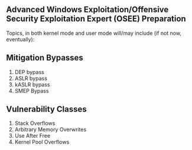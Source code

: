 Advanced Windows Exploitation/Offensive Security Exploitation Expert (OSEE) Preparation
---

Topics, in both kernel mode and user mode will/may include (if not now, eventually):

Mitigation Bypasses
--
1. DEP bypass
2. ASLR bypass
4. kASLR bypass
5. SMEP Bypass

Vulnerability Classes
--
1. Stack Overflows
2. Arbitrary Memory Overwrites
3. Use After Free
4. Kernel Pool Overflows
